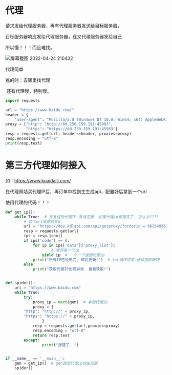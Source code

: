 # 代理

请求发给代理服务器，再有代理服务器发送给目标服务器，

目标服务器响应发给代理服务器，在又代理服务器发给自己

所以慢！！！而且难找。

![屏幕截图 2022-04-24 210432](https://s2.loli.net/2022/04/24/w5ZbLky4PTOKnW7.png)

代理简单

难的时：去哪里找代理

​				还有代理慢，特别慢。

```python
import requests

url = "https://www.baidu.com/"
header = {
    "user-agent": "Mozilla/5.0 (Windows NT 10.0; Win64; x64) AppleWebKit/537.36 (KHTML, like Gecko) Chrome/100.0.4896.60 Safari/537.36"}
proxy = {"http": "http://60.250.159.191:45983",
         "https": "https://60.250.159.191:45983"}
resp = requests.get(url, headers=header, proxies=proxy)
resp.encoding = "utf-8"
print(resp.text)
```

# 第三方代理如何接入

如：https://www.kuaidaili.com/

在代理网站买代理IP后，再订单中找到生生成api，配置好后拿到一个url

使用代理的代码！！！

```python
def get_ip():
    while True:  # 反复提取代理IP 有待完善. 如果代理ip都⽤完了. 怎么办????
        # 这个url就是购买d
        url = "https://dev.kdlapi.com/api/getproxy/?orderid = 962349361442245 & num = 100 & protocol = 2 & method =1 & an_tr = 1 & quality = 1 & format = json & sep = 1"
        resp = requests.get(url)
        ips = resp.json()
        if ips['code'] == 0:
            for ip in ips['data']['proxy_list']:
                    # 拿到每⼀个ip
                yield ip  # ⼀个⼀个返回代理ip
            print("所有IP已经⽤完, 即将更新!")  # for循环结束.继续提取新IP
        else:
            print("获取代理IP出现异常. 重新获取!")


def spider():
    url = "https://www.baidu.com"
    while True:
        try:
            proxy_ip = next(gen)  # 拿到代理ip
            proxy = {
        "http": "http://" + proxy_ip,
        "https": "https://" + proxy_ip,
                }
            resp = requests.get(url,proxies=proxy)
            resp.encoding = "utf-8"
            return resp.text
        except:
                print("报错了. ")


if __name__ == '__main__':
    gen = get_ip()  # gen就是代理ip的⽣成器
    spider()
```